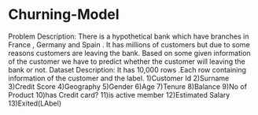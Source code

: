 # Churning-Model
Problem Description: There is a hypothetical bank which have branches in France , Germany and Spain . It has millions of customers but due to some reasons customers are leaving the bank. Based on some given information of the customer we have to predict whether the customer will leaving the bank or not.  Dataset Description: It has 10,000 rows .Each row containing information of the customer and the label.  1)Customer Id  2)Surname  3)Credit Score  4)Geography  5)Gender  6)Age  7)Tenure  8)Balance  9)No of Product  10)has Credit card?  11)is active member  12)Estimated Salary  13)Exited(LAbel)
